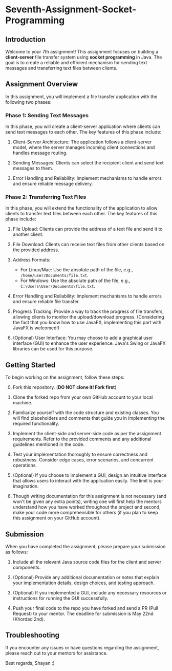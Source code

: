 # Seventh-Assignment-Socket-Programming

## Introduction
Welcome to your 7th assignment! This assignment focuses on building a **client-server** file transfer system using **socket programming** in Java. The goal is to create a reliable and efficient mechanism for sending text messages and transferring text files between clients.

## Assignment Overview
In this assignment, you will implement a file transfer application with the following two phases:

### Phase 1: Sending Text Messages
In this phase, you will create a client-server application where clients can send text messages to each other. The key features of this phase include:

1. Client-Server Architecture: The application follows a client-server model, where the server manages incoming client connections and handles message routing.

2. Sending Messages: Clients can select the recipient client and send text messages to them.

3. Error Handling and Reliability: Implement mechanisms to handle errors and ensure reliable message delivery.

### Phase 2: Transferring Text Files
In this phase, you will extend the functionality of the application to allow clients to transfer text files between each other. The key features of this phase include:

1. File Upload: Clients can provide the address of a text file and send it to another client.

2. File Download: Clients can receive text files from other clients based on the provided address.

3. Address Formats:
   - For Linux/Mac: Use the absolute path of the file, e.g., `/home/user/Documents/file.txt`.
   - For Windows: Use the absolute path of the file, e.g., `C:\Users\User\Documents\file.txt`.

4. Error Handling and Reliability: Implement mechanisms to handle errors and ensure reliable file transfer.

5. Progress Tracking: Provide a way to track the progress of file transfers, allowing clients to monitor the upload/download progress. (Considering the fact that you know how to use JavaFX, implementing this part with JavaFX is welcomed!)

6. (Optional) User Interface: You may choose to add a graphical user interface (GUI) to enhance the user experience. Java's Swing or JavaFX libraries can be used for this purpose.

## Getting Started
To begin working on the assignment, follow these steps:

0. Fork this repository. (**DO NOT clone it! Fork first**)

1. Clone the forked repo from your own GitHub account to your local machine.

2. Familiarize yourself with the code structure and existing classes. You will find placeholders and comments that guide you in implementing the required functionality.

3. Implement the client-side and server-side code as per the assignment requirements. Refer to the provided comments and any additional guidelines mentioned in the code.

4. Test your implementation thoroughly to ensure correctness and robustness. Consider edge cases, error scenarios, and concurrent operations.

6. (Optional) If you choose to implement a GUI, design an intuitive interface that allows users to interact with the application easily. The limit is your imagination.

7. Though writing documentation for this assignment is not necessary (and won't be given any extra points), writing one will first help the mentors understand how you have worked throughout the project and second, make your code more comprehensible for others (if you plan to keep this assignment on your GitHub account).

## Submission
When you have completed the assignment, please prepare your submission as follows:

1. Include all the relevant Java source code files for the client and server components.

2. (Optional) Provide any additional documentation or notes that explain your implementation details, design choices, and testing approach.

3. (Optional) If you implemented a GUI, include any necessary resources or instructions for running the GUI successfully.

4. Push your final code to the repo you have forked and send a PR (Pull Request) to your mentor. The deadline for submission is May 22nd (Khordad 2nd).

## Troubleshooting
If you encounter any issues or have questions regarding the assignment, please reach out to your mentors for assistance.

Best regards,
Shayan :)